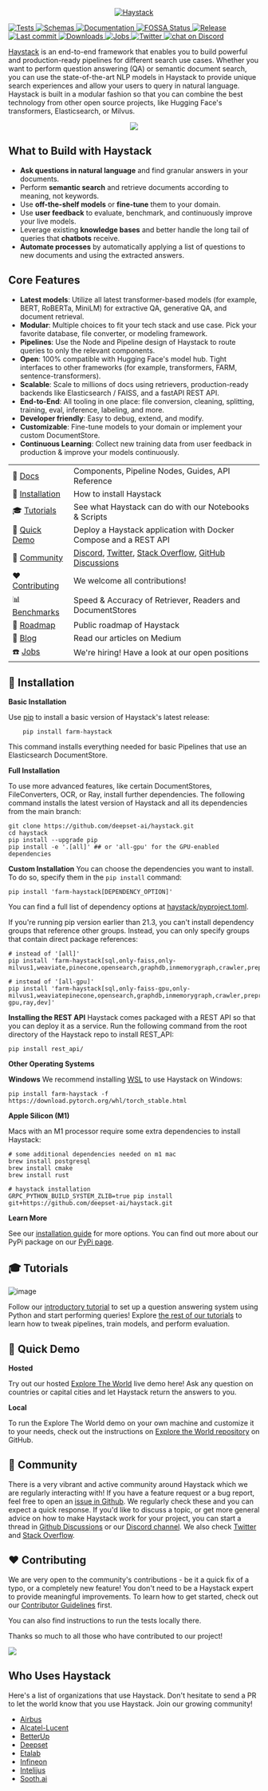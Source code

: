 <p align="center">
  <a href="https://www.deepset.ai/haystack/"><img src="https://raw.githubusercontent.com/deepset-ai/haystack/main/docs/img/haystack_logo_colored.png" alt="Haystack"></a>
</p>

<p>
    <a href="https://github.com/deepset-ai/haystack/actions/workflows/tests.yml">
        <img alt="Tests" src="https://github.com/deepset-ai/haystack/workflows/Tests/badge.svg?branch=main">
    </a>
    <a href="https://github.com/deepset-ai/haystack-json-schema/actions/workflows/schemas.yml">
        <img alt="Schemas" src="https://github.com/deepset-ai/haystack-json-schema/actions/workflows/schemas.yml/badge.svg">
    </a>
    <a href="https://docs.haystack.deepset.ai">
        <img alt="Documentation" src="https://img.shields.io/website?label=documentation&up_message=online&url=https%3A%2F%2Fdocs.haystack.deepset.ai">
    </a>
    <a href="https://app.fossa.com/projects/custom%2B24445%2Fgithub.com%2Fdeepset-ai%2Fhaystack?ref=badge_shield">
        <img alt="FOSSA Status" src="https://app.fossa.com/api/projects/custom%2B24445%2Fgithub.com%2Fdeepset-ai%2Fhaystack.svg?type=shield"/>
    </a>
    <a href="https://github.com/deepset-ai/haystack/releases">
        <img alt="Release" src="https://img.shields.io/github/release/deepset-ai/haystack">
    </a>
    <a href="https://github.com/deepset-ai/haystack/commits/main">
        <img alt="Last commit" src="https://img.shields.io/github/last-commit/deepset-ai/haystack">
    </a>
    <a href="https://pepy.tech/project/farm-haystack">
        <img alt="Downloads" src="https://pepy.tech/badge/farm-haystack/month">
    </a>
    <a href="https://www.deepset.ai/jobs">
        <img alt="Jobs" src="https://img.shields.io/badge/Jobs-We're%20hiring-blue">
    </a>
        <a href="https://twitter.com/intent/follow?screen_name=deepset_ai">
        <img alt="Twitter" src="https://img.shields.io/badge/follow-%40deepset_ai-1DA1F2?logo=twitter">
    </a>
    <a href="https://discord.com/invite/qZxjM4bAHU">
        <img alt="chat on Discord" src="https://img.shields.io/discord/993534733298450452?logo=discord">
    </a>
</p>

[Haystack](https://haystack.deepset.ai) is an end-to-end framework that enables you to build powerful and production-ready pipelines for different search use cases.
Whether you want to perform question answering (QA) or semantic document search, you can use the state-of-the-art NLP models in Haystack to provide unique search experiences and allow your users to query in natural language.
Haystack is built in a modular fashion so that you can combine the best technology from other open source projects, like Hugging Face's transformers, Elasticsearch, or Milvus.

<p align="center"><img src="https://raw.githubusercontent.com/deepset-ai/haystack/main/docs/img/main_example.gif"></p>

## What to Build with Haystack

- **Ask questions in natural language** and find granular answers in your documents.
- Perform **semantic search** and retrieve documents according to meaning, not keywords.
- Use **off-the-shelf models** or **fine-tune** them to your domain.
- Use **user feedback** to evaluate, benchmark, and continuously improve your live models.
- Leverage existing **knowledge bases** and better handle the long tail of queries that **chatbots** receive.
- **Automate processes** by automatically applying a list of questions to new documents and using the extracted answers.

## Core Features

- **Latest models**: Utilize all latest transformer-based models (for example, BERT, RoBERTa, MiniLM) for extractive QA, generative QA, and document retrieval.
- **Modular**: Multiple choices to fit your tech stack and use case. Pick your favorite database, file converter, or modeling framework.
- **Pipelines**: Use the Node and Pipeline design of Haystack to route queries to only the relevant components.
- **Open**: 100% compatible with Hugging Face's model hub. Tight interfaces to other frameworks (for example, transformers, FARM, sentence-transformers).
- **Scalable**: Scale to millions of docs using retrievers, production-ready backends like Elasticsearch / FAISS, and a fastAPI REST API.
- **End-to-End**: All tooling in one place: file conversion, cleaning, splitting, training, eval, inference, labeling, and more.
- **Developer friendly**: Easy to debug, extend, and modify.
- **Customizable**: Fine-tune models to your domain or implement your custom DocumentStore.
- **Continuous Learning**: Collect new training data from user feedback in production & improve your models continuously.

|                                                                                               |                                                                                                                                                                                                                                                   |
| --------------------------------------------------------------------------------------------- | ------------------------------------------------------------------------------------------------------------------------------------------------------------------------------------------------------------------------------------------------- |
| :ledger: [Docs](https://docs.haystack.deepset.ai)                                             | Components, Pipeline Nodes, Guides, API Reference                                                                                                                                                                                                 |
| :floppy_disk: [Installation](https://github.com/deepset-ai/haystack#floppy_disk-installation) | How to install Haystack                                                                                                                                                                                                                           |
| :mortar_board: [Tutorials](https://github.com/deepset-ai/haystack#mortar_board-tutorials)     | See what Haystack can do with our Notebooks & Scripts                                                                                                                                                                                             |
| :beginner: [Quick Demo](https://github.com/deepset-ai/haystack#beginner-quick-demo)           | Deploy a Haystack application with Docker Compose and a REST API                                                                                                                                                                                  |
| :vulcan_salute: [Community](https://github.com/deepset-ai/haystack#vulcan_salute-community)   | [Discord](https://haystack.deepset.ai/community/join), [Twitter](https://twitter.com/deepset_ai), [Stack Overflow](https://stackoverflow.com/questions/tagged/haystack), [GitHub Discussions](https://github.com/deepset-ai/haystack/discussions) |
| :heart: [Contributing](https://github.com/deepset-ai/haystack#heart-contributing)             | We welcome all contributions!                                                                                                                                                                                                                     |
| :bar_chart: [Benchmarks](https://haystack.deepset.ai/benchmarks/)                             | Speed & Accuracy of Retriever, Readers and DocumentStores                                                                                                                                                                                         |
| :telescope: [Roadmap](https://haystack.deepset.ai/overview/roadmap)                           | Public roadmap of Haystack                                                                                                                                                                                                                        |
| :newspaper: [Blog](https://medium.com/deepset-ai)                                             | Read our articles on Medium                                                                                                                                                                                                                       |
| :phone: [Jobs](https://www.deepset.ai/jobs)                                                   | We're hiring! Have a look at our open positions                                                                                                                                                                                                   |


## :floppy_disk: Installation

**Basic Installation**

Use [pip](https://github.com/pypa/pip) to install a basic version of Haystack's latest release:

```
    pip install farm-haystack
```

This command installs everything needed for basic Pipelines that use an Elasticsearch DocumentStore.

**Full Installation**

To use more advanced features, like certain DocumentStores, FileConverters, OCR, or Ray, install further dependencies. The following command installs the latest version of Haystack and all its dependencies from the main branch:

```
git clone https://github.com/deepset-ai/haystack.git
cd haystack
pip install --upgrade pip
pip install -e '.[all]' ## or 'all-gpu' for the GPU-enabled dependencies
```

**Custom Installation**
You can choose the dependencies you want to install. To do so, specify them in the `pip install` command:

```
pip install 'farm-haystack[DEPENDENCY_OPTION]'
```
You can find a full list of dependency options at [haystack/pyproject.toml](https://github.com/deepset-ai/haystack/blob/main/pyproject.toml#L96).

If you're running pip version earlier than 21.3, you can't install dependency groups that reference other groups. Instead, you can only specify groups that contain direct package references:

```
# instead of '[all]'
pip install 'farm-haystack[sql,only-faiss,only-milvus1,weaviate,pinecone,opensearch,graphdb,inmemorygraph,crawler,preprocessing,ocr,onnx,ray,dev]'

# instead of '[all-gpu]'
pip install 'farm-haystack[sql,only-faiss-gpu,only-milvus1,weaviatepinecone,opensearch,graphdb,inmemorygraph,crawler,preprocessing,ocr,onnx-gpu,ray,dev]'
```

**Installing the REST API**
Haystack comes packaged with a REST API so that you can deploy it as a service. Run the following command from the root directory of the Haystack repo to install REST_API:

```
pip install rest_api/
```

**Other Operating Systems**

**Windows**
We recommend installing [WSL](https://learn.microsoft.com/en-us/windows/wsl/install) to use Haystack on Windows:

```
pip install farm-haystack -f https://download.pytorch.org/whl/torch_stable.html
```

**Apple Silicon (M1)**

Macs with an M1 processor require some extra dependencies to install Haystack:

```
# some additional dependencies needed on m1 mac
brew install postgresql
brew install cmake
brew install rust

# haystack installation
GRPC_PYTHON_BUILD_SYSTEM_ZLIB=true pip install git+https://github.com/deepset-ai/haystack.git
```

**Learn More**

See our [installation guide](https://docs.haystack.deepset.ai/docs/installation) for more options.
You can find out more about our PyPi package on our [PyPi page](https://pypi.org/project/farm-haystack/).

## :mortar_board: Tutorials

![image](https://raw.githubusercontent.com/deepset-ai/haystack/main/docs/img/concepts_haystack_handdrawn.png)

Follow our [introductory tutorial](https://haystack.deepset.ai/tutorials/first-qa-system)
to set up a question answering system using Python and start performing queries!
Explore [the rest of our tutorials](https://haystack.deepset.ai/tutorials)
to learn how to tweak pipelines, train models, and perform evaluation.

## :beginner: Quick Demo

**Hosted**

Try out our hosted [Explore The World](https://haystack-demo.deepset.ai/) live demo here!
Ask any question on countries or capital cities and let Haystack return the answers to you.

**Local**

To run the Explore The World demo on your own machine and customize it to your needs, check out the instructions on [Explore the World repository](https://github.com/deepset-ai/haystack-demos/tree/main/explore_the_world) on GitHub.

## :vulcan_salute: Community

There is a very vibrant and active community around Haystack which we are regularly interacting with!
If you have a feature request or a bug report, feel free to open an [issue in Github](https://github.com/deepset-ai/haystack/issues).
We regularly check these and you can expect a quick response.
If you'd like to discuss a topic, or get more general advice on how to make Haystack work for your project,
you can start a thread in [Github Discussions](https://github.com/deepset-ai/haystack/discussions) or our [Discord channel](https://haystack.deepset.ai/community).
We also check [Twitter](https://twitter.com/deepset_ai) and [Stack Overflow](https://stackoverflow.com/questions/tagged/haystack).


## :heart: Contributing

We are very open to the community's contributions - be it a quick fix of a typo, or a completely new feature!
You don't need to be a Haystack expert to provide meaningful improvements.
To learn how to get started, check out our [Contributor Guidelines](https://github.com/deepset-ai/haystack/blob/main/CONTRIBUTING.md) first.

You can also find instructions to run the tests locally there.

Thanks so much to all those who have contributed to our project!

<a href="https://github.com/deepset-ai/haystack/graphs/contributors">
  <img src="https://contrib.rocks/image?repo=deepset-ai/haystack" />
</a>


## Who Uses Haystack

Here's a list of organizations that use Haystack. Don't hesitate to send a PR to let the world know that you use Haystack. Join our growing community!

- [Airbus](https://www.airbus.com/en)
- [Alcatel-Lucent](https://www.al-enterprise.com/)
- [BetterUp](https://www.betterup.com/)
- [Deepset](https://deepset.ai/)
- [Etalab](https://www.etalab.gouv.fr/)
- [Infineon](https://www.infineon.com/)
- [Intelijus](https://www.intelijus.ai/)
- [Sooth.ai](https://sooth.ai/)
